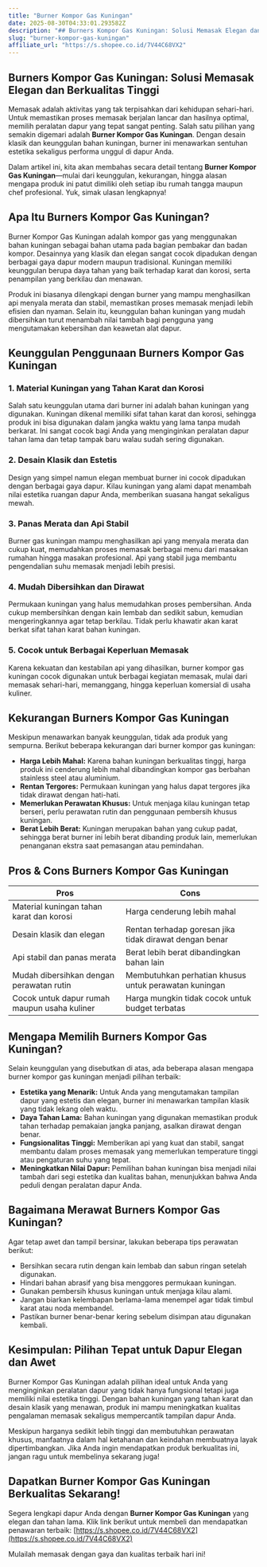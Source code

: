 ```yaml
---
title: "Burner Kompor Gas Kuningan"
date: 2025-08-30T04:33:01.293582Z
description: "## Burners Kompor Gas Kuningan: Solusi Memasak Elegan dan Berkualitas Tinggi..."
slug: "burner-kompor-gas-kuningan"
affiliate_url: "https://s.shopee.co.id/7V44C68VX2"
---
```

## Burners Kompor Gas Kuningan: Solusi Memasak Elegan dan Berkualitas Tinggi

Memasak adalah aktivitas yang tak terpisahkan dari kehidupan sehari-hari. Untuk memastikan proses memasak berjalan lancar dan hasilnya optimal, memilih peralatan dapur yang tepat sangat penting. Salah satu pilihan yang semakin digemari adalah **Burner Kompor Gas Kuningan**. Dengan desain klasik dan keunggulan bahan kuningan, burner ini menawarkan sentuhan estetika sekaligus performa unggul di dapur Anda.

Dalam artikel ini, kita akan membahas secara detail tentang **Burner Kompor Gas Kuningan**—mulai dari keunggulan, kekurangan, hingga alasan mengapa produk ini patut dimiliki oleh setiap ibu rumah tangga maupun chef profesional. Yuk, simak ulasan lengkapnya!

## Apa Itu Burners Kompor Gas Kuningan?

Burner Kompor Gas Kuningan adalah kompor gas yang menggunakan bahan kuningan sebagai bahan utama pada bagian pembakar dan badan kompor. Desainnya yang klasik dan elegan sangat cocok dipadukan dengan berbagai gaya dapur modern maupun tradisional. Kuningan memiliki keunggulan berupa daya tahan yang baik terhadap karat dan korosi, serta penampilan yang berkilau dan menawan.

Produk ini biasanya dilengkapi dengan burner yang mampu menghasilkan api menyala merata dan stabil, memastikan proses memasak menjadi lebih efisien dan nyaman. Selain itu, keunggulan bahan kuningan yang mudah dibersihkan turut menambah nilai tambah bagi pengguna yang mengutamakan kebersihan dan keawetan alat dapur.

## Keunggulan Penggunaan Burners Kompor Gas Kuningan

### 1. Material Kuningan yang Tahan Karat dan Korosi

Salah satu keunggulan utama dari burner ini adalah bahan kuningan yang digunakan. Kuningan dikenal memiliki sifat tahan karat dan korosi, sehingga produk ini bisa digunakan dalam jangka waktu yang lama tanpa mudah berkarat. Ini sangat cocok bagi Anda yang menginginkan peralatan dapur tahan lama dan tetap tampak baru walau sudah sering digunakan.

### 2. Desain Klasik dan Estetis

Design yang simpel namun elegan membuat burner ini cocok dipadukan dengan berbagai gaya dapur. Kilau kuningan yang alami dapat menambah nilai estetika ruangan dapur Anda, memberikan suasana hangat sekaligus mewah.

### 3. Panas Merata dan Api Stabil

Burner gas kuningan mampu menghasilkan api yang menyala merata dan cukup kuat, memudahkan proses memasak berbagai menu dari masakan rumahan hingga masakan profesional. Api yang stabil juga membantu pengendalian suhu memasak menjadi lebih presisi.

### 4. Mudah Dibersihkan dan Dirawat

Permukaan kuningan yang halus memudahkan proses pembersihan. Anda cukup membersihkan dengan kain lembab dan sedikit sabun, kemudian mengeringkannya agar tetap berkilau. Tidak perlu khawatir akan karat berkat sifat tahan karat bahan kuningan.

### 5. Cocok untuk Berbagai Keperluan Memasak

Karena kekuatan dan kestabilan api yang dihasilkan, burner kompor gas kuningan cocok digunakan untuk berbagai kegiatan memasak, mulai dari memasak sehari-hari, memanggang, hingga keperluan komersial di usaha kuliner.

## Kekurangan Burners Kompor Gas Kuningan

Meskipun menawarkan banyak keunggulan, tidak ada produk yang sempurna. Berikut beberapa kekurangan dari burner kompor gas kuningan:

- **Harga Lebih Mahal:** Karena bahan kuningan berkualitas tinggi, harga produk ini cenderung lebih mahal dibandingkan kompor gas berbahan stainless steel atau aluminium.
- **Rentan Tergores:** Permukaan kuningan yang halus dapat tergores jika tidak dirawat dengan hati-hati.
- **Memerlukan Perawatan Khusus:** Untuk menjaga kilau kuningan tetap berseri, perlu perawatan rutin dan penggunaan pembersih khusus kuningan.
- **Berat Lebih Berat:** Kuningan merupakan bahan yang cukup padat, sehingga berat burner ini lebih berat dibanding produk lain, memerlukan penanganan ekstra saat pemasangan atau pemindahan.

## Pros & Cons Burners Kompor Gas Kuningan

| **Pros** | **Cons** |
| --- | --- |
| Material kuningan tahan karat dan korosi | Harga cenderung lebih mahal |
| Desain klasik dan elegan | Rentan terhadap goresan jika tidak dirawat dengan benar |
| Api stabil dan panas merata | Berat lebih berat dibandingkan bahan lain |
| Mudah dibersihkan dengan perawatan rutin | Membutuhkan perhatian khusus untuk perawatan kuningan |
| Cocok untuk dapur rumah maupun usaha kuliner | Harga mungkin tidak cocok untuk budget terbatas |

## Mengapa Memilih Burners Kompor Gas Kuningan?

Selain keunggulan yang disebutkan di atas, ada beberapa alasan mengapa burner kompor gas kuningan menjadi pilihan terbaik:

- **Estetika yang Menarik:** Untuk Anda yang mengutamakan tampilan dapur yang estetis dan elegan, burner ini menawarkan tampilan klasik yang tidak lekang oleh waktu.
- **Daya Tahan Lama:** Bahan kuningan yang digunakan memastikan produk tahan terhadap pemakaian jangka panjang, asalkan dirawat dengan benar.
- **Fungsionalitas Tinggi:** Memberikan api yang kuat dan stabil, sangat membantu dalam proses memasak yang memerlukan temperature tinggi atau pengaturan suhu yang tepat.
- **Meningkatkan Nilai Dapur:** Pemilihan bahan kuningan bisa menjadi nilai tambah dari segi estetika dan kualitas bahan, menunjukkan bahwa Anda peduli dengan peralatan dapur Anda.

## Bagaimana Merawat Burners Kompor Gas Kuningan?

Agar tetap awet dan tampil bersinar, lakukan beberapa tips perawatan berikut:

- Bersihkan secara rutin dengan kain lembab dan sabun ringan setelah digunakan.
- Hindari bahan abrasif yang bisa menggores permukaan kuningan.
- Gunakan pembersih khusus kuningan untuk menjaga kilau alami.
- Jangan biarkan kelembapan berlama-lama menempel agar tidak timbul karat atau noda membandel.
- Pastikan burner benar-benar kering sebelum disimpan atau digunakan kembali.

## Kesimpulan: Pilihan Tepat untuk Dapur Elegan dan Awet

Burner Kompor Gas Kuningan adalah pilihan ideal untuk Anda yang menginginkan peralatan dapur yang tidak hanya fungsional tetapi juga memiliki nilai estetika tinggi. Dengan bahan kuningan yang tahan karat dan desain klasik yang menawan, produk ini mampu meningkatkan kualitas pengalaman memasak sekaligus mempercantik tampilan dapur Anda.

Meskipun harganya sedikit lebih tinggi dan membutuhkan perawatan khusus, manfaatnya dalam hal ketahanan dan keindahan membuatnya layak dipertimbangkan. Jika Anda ingin mendapatkan produk berkualitas ini, jangan ragu untuk membelinya sekarang juga!

## Dapatkan Burner Kompor Gas Kuningan Berkualitas Sekarang!

Segera lengkapi dapur Anda dengan **Burner Kompor Gas Kuningan** yang elegan dan tahan lama. Klik link berikut untuk membeli dan mendapatkan penawaran terbaik: [https://s.shopee.co.id/7V44C68VX2](https://s.shopee.co.id/7V44C68VX2)

Mulailah memasak dengan gaya dan kualitas terbaik hari ini!